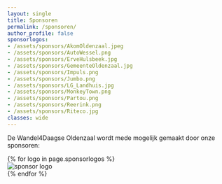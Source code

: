 ```yaml
---
layout: single
title: Sponsoren
permalink: /sponsoren/
author_profile: false
sponsorlogos:
- /assets/sponsors/AkomOldenzaal.jpeg
- /assets/sponsors/AutoWessel.png
- /assets/sponsors/ErveHulsbeek.jpg
- /assets/sponsors/GemeenteOldenzaal.jpg
- /assets/sponsors/Impuls.png
- /assets/sponsors/Jumbo.png
- /assets/sponsors/LG_Landhuis.jpg
- /assets/sponsors/MonkeyTown.png
- /assets/sponsors/Partou.png
- /assets/sponsors/Reerink.png
- /assets/sponsors/Riteco.jpg
classes: wide
---
```


De Wandel4Daagse Oldenzaal wordt mede mogelijk gemaakt door onze sponsoren:

<div>
    {% for logo in page.sponsorlogos %}
        <div class="feature__item">
            <img src="{{ logo }}" alt="sponsor logo">
        </div>
    {% endfor %}
</div>